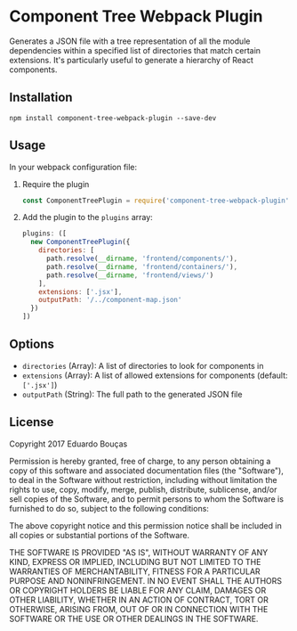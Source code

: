 # Component Tree Webpack Plugin

Generates a JSON file with a tree representation of all the module dependencies within a specified list of directories that match certain extensions. It's particularly useful to generate a hierarchy of React components.

## Installation

```shell
npm install component-tree-webpack-plugin --save-dev
```

## Usage

In your webpack configuration file:

1. Require the plugin

   ```js
   const ComponentTreePlugin = require('component-tree-webpack-plugin');
   ```
   
1. Add the plugin to the `plugins` array:

   ```js
   plugins: ([
     new ComponentTreePlugin({
       directories: [
         path.resolve(__dirname, 'frontend/components/'),
         path.resolve(__dirname, 'frontend/containers/'),
         path.resolve(__dirname, 'frontend/views/')
       ],
       extensions: ['.jsx'],
       outputPath: '/../component-map.json'
     })
   ])
   ```
   
## Options

- `directories` (Array): A list of directories to look for components in
- `extensions` (Array): A list of allowed extensions for components (default: `['.jsx']`)
- `outputPath` (String): The full path to the generated JSON file

## License

Copyright 2017 Eduardo Bouças

Permission is hereby granted, free of charge, to any person obtaining a copy of this software and associated documentation files (the "Software"), to deal in the Software without restriction, including without limitation the rights to use, copy, modify, merge, publish, distribute, sublicense, and/or sell copies of the Software, and to permit persons to whom the Software is furnished to do so, subject to the following conditions:

The above copyright notice and this permission notice shall be included in all copies or substantial portions of the Software.

THE SOFTWARE IS PROVIDED "AS IS", WITHOUT WARRANTY OF ANY KIND, EXPRESS OR IMPLIED, INCLUDING BUT NOT LIMITED TO THE WARRANTIES OF MERCHANTABILITY, FITNESS FOR A PARTICULAR PURPOSE AND NONINFRINGEMENT. IN NO EVENT SHALL THE AUTHORS OR COPYRIGHT HOLDERS BE LIABLE FOR ANY CLAIM, DAMAGES OR OTHER LIABILITY, WHETHER IN AN ACTION OF CONTRACT, TORT OR OTHERWISE, ARISING FROM, OUT OF OR IN CONNECTION WITH THE SOFTWARE OR THE USE OR OTHER DEALINGS IN THE SOFTWARE.
